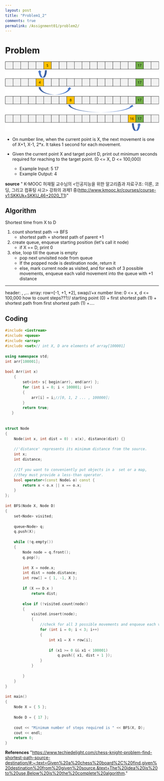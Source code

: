 ```yaml
---
layout: post
title: "Problem1_2"
comments: true
permalink: /Assignment01/problem2/
---
```

# Problem
![problem2](/assets/problem2.png)

- On number line, when the current point is X, the next movement is one of X+1, X-1, 2*x. It takes 1 second for each movement.

- Given the current point X and target point D, print out minimum seconds required for reaching to the target point.
(0 <= X, D <= 100,000)
  - Example Input: 5 17
  - Example Output: 4

**source**
" K-MOOC 허재필 교수님의 <인공지능을 위한 알고리즘과 자료구조: 이론, 코딩, 그리고 컴퓨팅 사고> 강좌의 과제1 중(http://www.kmooc.kr/courses/course-v1:SKKUk+SKKU_46+2020_T1)"

## Algorithm
Shortest time from X to D
1. count shortest path --> BFS
	- shortest path = shortest path of parent +1
2. create queue, enqueue starting position (let's call it node)
	- if X == D, print 0
3. else, loop till the queue is empty
	- pop next unvisited node from queue
	- If the popped node is destination node, return it
	- else, mark current node as visited, and for each of 3 possible movements, enqueue each valid movement into the queue with +1 distance

----------------------------------------
header: <iostream>, <queue>,...
array: row=[-1, +1, *2], swap//+x
number line: 0 <=  x, d <= 100,000
how to count steps???// starting point (0) + first shortest path (1) + shortest path from first shortest path (1) +....

## Coding
```cpp
#include <iostream>
#include <queue>
#include <array>
#include <set>// int X, D are elements of array[100001]

using namespace std;
int arr[100001];

bool Arr(int x)
    {
        set<int> s{ begin(arr), end(arr) };
        for (int i = 0; i < 100001; i++)
        {
            arr[i] = i;//[0, 1, 2 ... , 100000];
        }
        return true;
   }


struct Node
{
    Node(int x, int dist = 0) : x(x), distance(dist) {}

    //'distance' represents its minimum distance from the source.
    int x;
    int distance;

    //If you want to conveniently put objects in a  set or a map,
    //they must provide a less-than operator.
    bool operator<(const Node& o) const {
        return x < o.x || x == o.x;
    }
};

int BFS(Node X, Node D)
{   
    set<Node> visited;

    queue<Node> q;
    q.push(X);

    while (!q.empty())
    {
        Node node = q.front();
        q.pop();

        int X = node.x;
        int dist = node.distance;
        int row[] = { 1, -1, X };

        if (X == D.x )
            return dist;

        else if (!visited.count(node))
        {
            visited.insert(node);
            {
                //check for all 3 possible movements and enqueue each valid movement into the queue.
                for (int i = 0; i < 3; i++)
                {
                    int x1 = X + row[i];

                    if (x1 >= 0 && x1 < 100001)
                        q.push({ x1, dist + 1 });
                }
            }

        }
    }
}

int main()
{
    Node X = { 5 };

    Node D = { 17 };

    cout << "Minimum number of steps required is " << BFS(X, D);
    cout << endl;
    return 0;
}
```
**References**
"https://www.techiedelight.com/chess-knight-problem-find-shortest-path-source-destination/#:~:text=Given%20a%20chess%20board%2C%20find,given%20destination%20from%20given%20source.&text=The%20idea%20is%20to%20use,Below%20is%20the%20complete%20algorithm."
